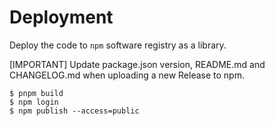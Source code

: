 # Deployment

Deploy the code to `npm` software registry as a library.

[IMPORTANT] Update package.json version, README.md and CHANGELOG.md when uploading a new Release to npm.

```console
$ pnpm build
$ npm login
$ npm publish --access=public
```

